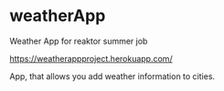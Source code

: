 # weatherApp
Weather App for reaktor summer job

https://weatherappproject.herokuapp.com/

App, that allows you add weather information to cities.
